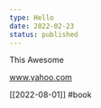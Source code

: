 ```yaml
---
type: Hello
date: 2022-02-23
status: published
---
```


This Awesome 

www.yahoo.com

[[2022-08-01]]
#book
